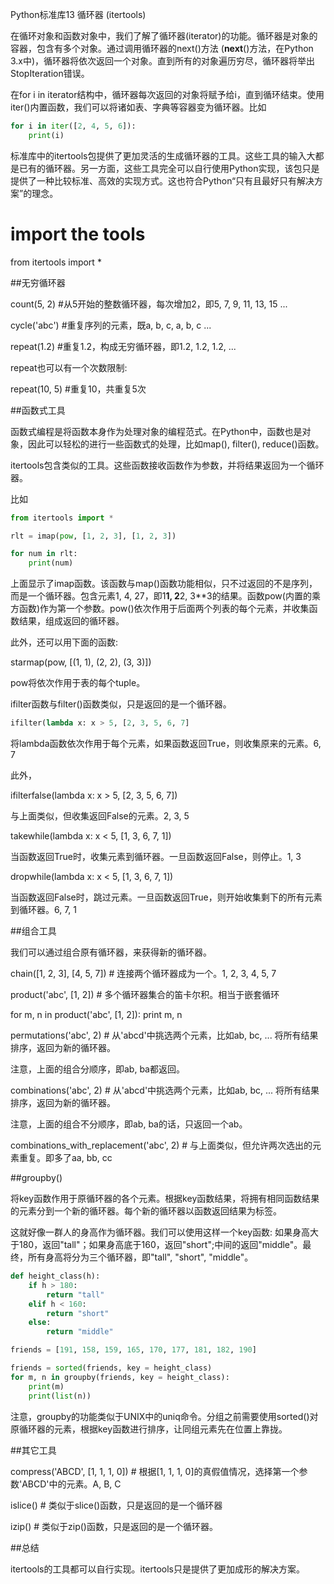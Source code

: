 Python标准库13 循环器 (itertools)


 

在循环对象和函数对象中，我们了解了循环器(iterator)的功能。循环器是对象的容器，包含有多个对象。通过调用循环器的next()方法 (__next__()方法，在Python 3.x中)，循环器将依次返回一个对象。直到所有的对象遍历穷尽，循环器将举出StopIteration错误。

 

在for i in iterator结构中，循环器每次返回的对象将赋予给i，直到循环结束。使用iter()内置函数，我们可以将诸如表、字典等容器变为循环器。比如
```python
for i in iter([2, 4, 5, 6]):
    print(i)
```

标准库中的itertools包提供了更加灵活的生成循环器的工具。这些工具的输入大都是已有的循环器。另一方面，这些工具完全可以自行使用Python实现，该包只是提供了一种比较标准、高效的实现方式。这也符合Python“只有且最好只有解决方案”的理念。

# import the tools
from itertools import *
 

##无穷循环器

count(5, 2)     #从5开始的整数循环器，每次增加2，即5, 7, 9, 11, 13, 15 ...

cycle('abc')    #重复序列的元素，既a, b, c, a, b, c ...

repeat(1.2)     #重复1.2，构成无穷循环器，即1.2, 1.2, 1.2, ...

 

repeat也可以有一个次数限制:

repeat(10, 5)   #重复10，共重复5次

 

##函数式工具

函数式编程是将函数本身作为处理对象的编程范式。在Python中，函数也是对象，因此可以轻松的进行一些函数式的处理，比如map(), filter(), reduce()函数。

itertools包含类似的工具。这些函数接收函数作为参数，并将结果返回为一个循环器。

 

比如
```python
from itertools import *

rlt = imap(pow, [1, 2, 3], [1, 2, 3])

for num in rlt:
    print(num)
```    
上面显示了imap函数。该函数与map()函数功能相似，只不过返回的不是序列，而是一个循环器。包含元素1, 4, 27，即1**1, 2**2, 3**3的结果。函数pow(内置的乘方函数)作为第一个参数。pow()依次作用于后面两个列表的每个元素，并收集函数结果，组成返回的循环器。

此外，还可以用下面的函数:

starmap(pow, [(1, 1), (2, 2), (3, 3)])

pow将依次作用于表的每个tuple。

 

ifilter函数与filter()函数类似，只是返回的是一个循环器。
```python
ifilter(lambda x: x > 5, [2, 3, 5, 6, 7]
```
将lambda函数依次作用于每个元素，如果函数返回True，则收集原来的元素。6, 7

此外，

ifilterfalse(lambda x: x > 5, [2, 3, 5, 6, 7])

与上面类似，但收集返回False的元素。2, 3, 5

 

takewhile(lambda x: x < 5, [1, 3, 6, 7, 1])

当函数返回True时，收集元素到循环器。一旦函数返回False，则停止。1, 3

 

dropwhile(lambda x: x < 5, [1, 3, 6, 7, 1])

当函数返回False时，跳过元素。一旦函数返回True，则开始收集剩下的所有元素到循环器。6, 7, 1

 

##组合工具

我们可以通过组合原有循环器，来获得新的循环器。

chain([1, 2, 3], [4, 5, 7])      # 连接两个循环器成为一个。1, 2, 3, 4, 5, 7

 

product('abc', [1, 2])   # 多个循环器集合的笛卡尔积。相当于嵌套循环        

for m, n in product('abc', [1, 2]):
    print m, n
 

 

permutations('abc', 2)   # 从'abcd'中挑选两个元素，比如ab, bc, ... 将所有结果排序，返回为新的循环器。

注意，上面的组合分顺序，即ab, ba都返回。

 

combinations('abc', 2)   # 从'abcd'中挑选两个元素，比如ab, bc, ... 将所有结果排序，返回为新的循环器。

注意，上面的组合不分顺序，即ab, ba的话，只返回一个ab。

 

combinations_with_replacement('abc', 2) # 与上面类似，但允许两次选出的元素重复。即多了aa, bb, cc

 

##groupby()

将key函数作用于原循环器的各个元素。根据key函数结果，将拥有相同函数结果的元素分到一个新的循环器。每个新的循环器以函数返回结果为标签。

这就好像一群人的身高作为循环器。我们可以使用这样一个key函数: 如果身高大于180，返回"tall"；如果身高底于160，返回"short";中间的返回"middle"。最终，所有身高将分为三个循环器，即"tall", "short", "middle"。

```python
def height_class(h):
    if h > 180:
        return "tall"
    elif h < 160:
        return "short"
    else:
        return "middle"

friends = [191, 158, 159, 165, 170, 177, 181, 182, 190]

friends = sorted(friends, key = height_class)
for m, n in groupby(friends, key = height_class):
    print(m)
    print(list(n))
```
注意，groupby的功能类似于UNIX中的uniq命令。分组之前需要使用sorted()对原循环器的元素，根据key函数进行排序，让同组元素先在位置上靠拢。

 

##其它工具

compress('ABCD', [1, 1, 1, 0])  # 根据[1, 1, 1, 0]的真假值情况，选择第一个参数'ABCD'中的元素。A, B, C

islice()                        # 类似于slice()函数，只是返回的是一个循环器

izip()                          # 类似于zip()函数，只是返回的是一个循环器。

 

##总结

itertools的工具都可以自行实现。itertools只是提供了更加成形的解决方案。
